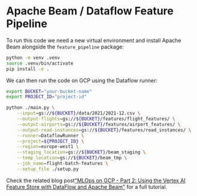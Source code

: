 # Apache Beam / Dataflow Feature Pipeline

To run this code we need a new virtual environment and install Apache Beam alongside the `feature_pipeline` package:

```bash
python -m venv .venv
source .venv/bin/activate
pip install -e .
```

We can then run the code on GCP using the Dataflow runner:

```bash
export BUCKET="your-bucket-name"
export PROJECT_ID="project-id"

python ./main.py \
    --input=gs://${BUCKET}/data/2021/2021-12.csv \
    --output-flights=gs://${BUCKET}/features/flight_features/ \
    --output-airports=gs://${BUCKET}/features/airport_features/ \
    --output-read-instances=gs://${BUCKET}/features/read_instances/ \
    --runner=DataflowRunner \
    --project=${PROJECT_ID} \
    --region=europe-west1 \
    --staging_location=gs://${BUCKET}/beam_staging \
    --temp_location=gs://${BUCKET}/beam_tmp \
    --job_name=flight-batch-features \
    --setup_file ./setup.py
```

Check the related blog post["MLOps on GCP - Part 2: Using the Vertex AI Feature Store with DataFlow and Apache Beam"](https://aiinpractice.com/gcp-mlops-vertex-ai-feature-store/) for a full tutorial.
